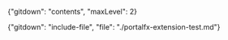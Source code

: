 {"gitdown": "contents", "maxLevel": 2}

{"gitdown": "include-file", "file": "./portalfx-extension-test.md"}
